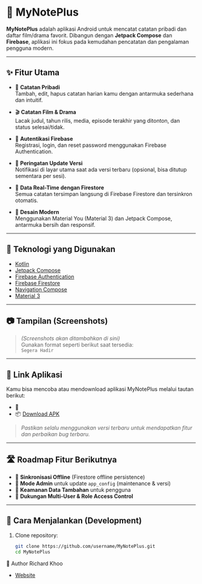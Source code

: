 # 📒 MyNotePlus

**MyNotePlus** adalah aplikasi Android untuk mencatat catatan pribadi dan daftar film/drama favorit. Dibangun dengan **Jetpack Compose** dan **Firebase**, aplikasi ini fokus pada kemudahan pencatatan dan pengalaman pengguna modern.

---

## ✨ Fitur Utama

- 📌 **Catatan Pribadi**  
  Tambah, edit, hapus catatan harian kamu dengan antarmuka sederhana dan intuitif.

- 🎬 **Catatan Film & Drama**  
  Lacak judul, tahun rilis, media, episode terakhir yang ditonton, dan status selesai/tidak.

- 🔐 **Autentikasi Firebase**  
  Registrasi, login, dan reset password menggunakan Firebase Authentication.

- 🔔 **Peringatan Update Versi**  
  Notifikasi di layar utama saat ada versi terbaru (opsional, bisa ditutup sementara per sesi).

- 🔄 **Data Real-Time dengan Firestore**  
  Semua catatan tersimpan langsung di Firebase Firestore dan tersinkron otomatis.

- 🎨 **Desain Modern**  
  Menggunakan Material You (Material 3) dan Jetpack Compose, antarmuka bersih dan responsif.

---

## 🧱 Teknologi yang Digunakan

- [Kotlin](https://kotlinlang.org/)
- [Jetpack Compose](https://developer.android.com/jetpack/compose)
- [Firebase Authentication](https://firebase.google.com/products/auth)
- [Firebase Firestore](https://firebase.google.com/products/firestore)
- [Navigation Compose](https://developer.android.com/jetpack/compose/navigation)
- [Material 3](https://m3.material.io/)

---

## 📷 Tampilan (Screenshots)

> *(Screenshots akan ditambahkan di sini)*  
> Gunakan format seperti berikut saat tersedia:  
> `Segera Hadir`

---

## 📱 Link Aplikasi

Kamu bisa mencoba atau mendownload aplikasi MyNotePlus melalui tautan berikut:

- 🔗
- 📦 [Download APK](Comingsoon)
> *Pastikan selalu menggunakan versi terbaru untuk mendapatkan fitur dan perbaikan bug terbaru.*

---

## 🛣️ Roadmap Fitur Berikutnya

- 🔁 **Sinkronisasi Offline** (Firestore offline persistence)
- 🔑 **Mode Admin** untuk update `app_config` (maintenance & versi)
- 🧩 **Keamanan Data Tambahan** untuk pengguna
- 👥 **Dukungan Multi-User & Role Access Control**

---

## 🚀 Cara Menjalankan (Development)

1. Clone repository:
   ```bash
   git clone https://github.com/username/MyNotePlus.git
   cd MyNotePlus
   ```

👤 Author
Richard Khoo
- [Website](https://richard-khoo.vercel.app)